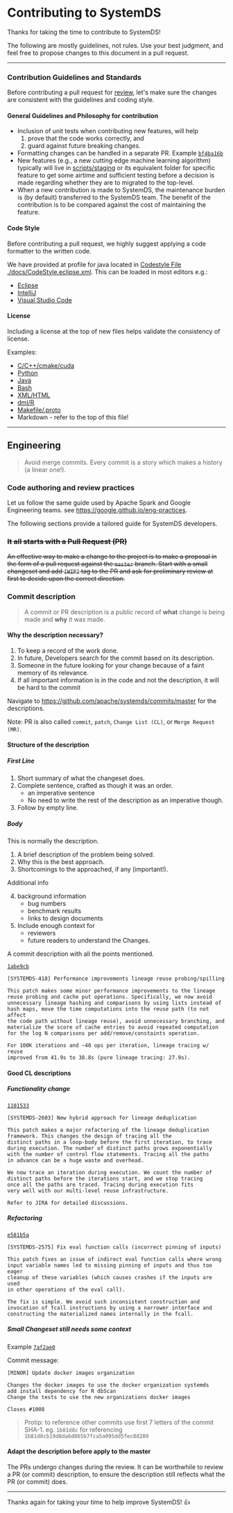 <!--
{% comment %}
Licensed to the Apache Software Foundation (ASF) under one or more
contributor license agreements.  See the NOTICE file distributed with
this work for additional information regarding copyright ownership.
The ASF licenses this file to you under the Apache License, Version 2.0
(the "License"); you may not use this file except in compliance with
the License.  You may obtain a copy of the License at

http://www.apache.org/licenses/LICENSE-2.0

Unless required by applicable law or agreed to in writing, software
distributed under the License is distributed on an "AS IS" BASIS,
WITHOUT WARRANTIES OR CONDITIONS OF ANY KIND, either express or implied.
See the License for the specific language governing permissions and
limitations under the License.
{% end comment %}
-->

# Contributing to SystemDS

Thanks for taking the time to contribute to SystemDS!

The following are mostly guidelines, not rules. Use your best judgment, and feel free to propose changes to this document in a pull request.

___
### Contribution Guidelines and Standards

Before contributing a pull request for [review](https://github.com/apache/systemds/pulls),
let's make sure the changes are consistent with the guidelines and coding style.

#### General Guidelines and Philosophy for contribution

*   Inclusion of unit tests when contributing new features, will help
    1. prove that the code works correctly, and
    2. guard against future breaking changes.
*   Formatting changes can be handled in a separate PR.
    Example [`bf4ba16b`](https://github.com/apache/systemds/commit/bf4ba16b9aaa9afee20a3f1c03b0ff49c5346a9d)
*   New features (e.g., a new cutting edge machine learning algorithm) typically will
    live in [scripts/staging](./scripts/staging) or its equivalent folder for specific
    feature to get some airtime and sufficient testing before a decision is made regarding
    whether they are to migrated to the top-level.
*   When a new contribution is made to SystemDS, the maintenance burden is (by default)
    transferred to the SystemDS team. The benefit of the contribution is to be compared
    against the cost of maintaining the feature.

#### Code Style

Before contributing a pull request, we highly suggest applying a code formatter to the written code.

We have provided at profile for java located in [Codestyle File ./docs/CodeStyle.eclipse.xml](dev/CodeStyle_eclipse.xml). This can be loaded in most editors e.g.:

- [Eclipse](https://stackoverflow.com/questions/10432538/eclipse-import-conf-xml-files#10433986)
- [IntelliJ](https://imagej.net/Eclipse_code_style_profiles_and_IntelliJ)
- [Visual Studio Code](https://stackoverflow.com/questions/46030629/need-to-import-eclipse-java-formatter-profile-in-visual-studio-code)

#### License

Including a license at the top of new files helps validate the consistency of license.

Examples:

- [C/C++/cmake/cuda](./src/main/cpp/libmatrixdnn.h#L1-L18)
- [Python](./src/main/python/create_python_dist.py#L1-L21)
- [Java](./src/main/java/org/apache/sysds/api/ConfigurableAPI.java#L1-L18)
- [Bash](./src/main/bash/sparkDML2.sh#L2-L21)
- [XML/HTML](./src/assembly/bin.xml#L2-L19)
- [dml/R](./scripts/algorithms/ALS-CG.dml#L1-L20)
- [Makefile/.proto](./src/main/cpp/kernels/Makefile#L1-L18)
- Markdown - refer to the top of this file!


---
## Engineering

> Avoid merge commits. Every commit is a story which makes a history (a linear one!).

### Code authoring and review practices

Let us follow the same guide used by Apache Spark and Google Engineering teams.
see https://google.github.io/eng-practices.

The following sections provide a tailored guide for SystemDS developers.

### ~~It all starts with a Pull Request (PR)~~

~~An effective way to make a change to the project is to make a proposal in
the form of a pull request against the `master` branch. Start with a small changeset
and add `[WIP]` tag to the PR and ask for preliminary review at first to decide upon the
correct direction.~~



### Commit description

> A commit or PR description is a public record of **what** change is being made and **why**
> it was made.

#### Why the description necessary?

1. To keep a record of the work done.
2. In future, Developers search for the commit based on its description.
3. Someone in the future looking for your change because of a faint memory of its relevance.
4. If all important information is in the code and not the description, it will be hard to
the commit

Navigate to https://github.com/apache/systemds/commits/master for the descriptions.

Note: PR is also called `commit`, `patch`, `Change List (CL)`, or `Merge Request (MR)`.

#### Structure of the description

##### First Line

1. Short summary of what the changeset does.
2. Complete sentence, crafted as though it was an order.
    - an imperative sentence
    - No need to write the rest of the description as an imperative though.
3. Follow by  empty line.

##### Body

This is normally the description.

1. A brief description of the problem being solved.
2. Why this is the best approach.
3. Shortcomings to the approached, if any (important!).

Additional info

4. background information
   - bug numbers
   - benchmark results
   - links to design documents
5. Include enough context for
   - reviewers
   - future readers to understand the Changes.

A commit description with all the points mentioned.

[`1abe9cb`](https://github.com/apache/systemds/commit/1abe9cb79d8001992f1c79ba5e638e6b423a1382)

```
[SYSTEMDS-418] Performance improvements lineage reuse probing/spilling

This patch makes some minor performance improvements to the lineage
reuse probing and cache put operations. Specifically, we now avoid
unnecessary lineage hashing and comparisons by using lists instead of
hash maps, move the time computations into the reuse path (to not affect
the code path without lineage reuse), avoid unnecessary branching, and
materialize the score of cache entries to avoid repeated computation
for the log N comparisons per add/remove/constaints operation.

For 100K iterations and ~40 ops per iteration, lineage tracing w/ reuse
improved from 41.9s to 38.8s (pure lineage tracing: 27.9s).
```

#### Good CL descriptions

##### Functionality change

[`1101533`](https://github.com/apache/systemds/commit/1101533fd1b2be4e475a18052dbb4bc930bb05d9)

```
[SYSTEMDS-2603] New hybrid approach for lineage deduplication

This patch makes a major refactoring of the lineage deduplication
framework. This changes the design of tracing all the
distinct paths in a loop-body before the first iteration, to trace
during execution. The number of distinct paths grows exponentially
with the number of control flow statements. Tracing all the paths
in advance can be a huge waste and overhead.

We now trace an iteration during execution. We count the number of
distinct paths before the iterations start, and we stop tracing
once all the paths are traced. Tracing during execution fits
very well with our multi-level reuse infrastructure.

Refer to JIRA for detailed discussions.
```


##### Refactoring

[`e581b5a`](https://github.com/apache/systemds/commit/e581b5a6248b56a70e18ffe6ba699e8142a2d679)

```
[SYSTEMDS-2575] Fix eval function calls (incorrect pinning of inputs)

This patch fixes an issue of indirect eval function calls where wrong
input variable names led to missing pinning of inputs and thus too eager
cleanup of these variables (which causes crashes if the inputs are used
in other operations of the eval call).

The fix is simple. We avoid such inconsistent construction and
invocation of fcall instructions by using a narrower interface and
constructing the materialized names internally in the fcall.
```

##### Small Changeset still needs some context

Example [`7af2ae0`](https://github.com/apache/systemds/commit/7af2ae04f28ddcb36158719a25a7fa34b22d3266)

Commit message:
```
[MINOR] Update docker images organization

Changes the docker images to use the docker organization systemds
add install dependency for R dbScan
Change the tests to use the new organizations docker images

Closes #1008
```

> Protip: to reference other commits use first 7 letters of the commit SHA-1.
> eg. `1b81d8c` for referencing `1b81d8cb19d8da6d865b7fca5a095dd5fec8d209`

#### Adapt the description before apply to the master

The PRs undergo changes during the review. It can be worthwhile to
review a PR (or commit) description, to ensure the description still
reflects what the PR (or commit) does.

___

Thanks again for taking your time to help improve SystemDS! :+1:
